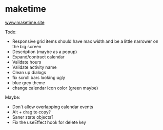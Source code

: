 # maketime

www.maketime.site

Todo:

- Responsive grid items should have max width and be a little narrower on the big screen
- Description (maybe as a popup)
- Expand/contract calendar
- Validate hours
- Validate activity name
- Clean up dialogs
- fix scroll bars looking ugly
- blue grey theme
- change calendar icon color (green maybe)

Maybe:

- Don't allow overlapping calendar events
- Alt + drag to copy?
- Saner state objects?
- Fix the useEffect hook for delete key

